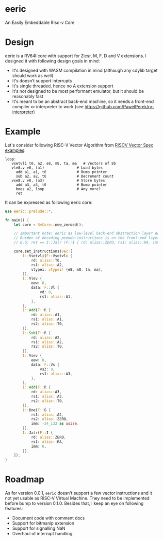 # eeric

An Easily Embeddable RIsc-v Core

# Design

eeric is a RV64I core with support for Zicsr, M, F, D and V extensions. I designed it with following design goals in mind:

- It's designed with WASM compilation in mind (although any cdylib target should work as well)
- It's doesn't support interrupts
- It's single threaded, hence no A extension support
- It's not designed to be most performant emulator, but it should be reasonably fast
- It's meant to be an abstract back-end machine, so it needs a front-end compiler or interpreter to work (see https://github.com/PawelPerek/rv-interpreter)

# Example

Let's consider following RISC-V Vector Algorithm from [RISCV Vector Spec examples](https://github.com/riscv/riscv-v-spec):

```
loop:
   vsetvli t0, a2, e8, m8, ta, ma   # Vectors of 8b
   vle8.v v0, (a1)               # Load bytes
     add a1, a1, t0              # Bump pointer
     sub a2, a2, t0              # Decrement count
   vse8.v v0, (a3)               # Store bytes
     add a3, a3, t0              # Bump pointer
     bnez a2, loop               # Any more?
     ret
```

It can be expressed as following eeric core:
```rust
use eeric::prelude::*;

fn main() {
    let core = RvCore::new_zeroed();

    // Important note: eeric as low-level back-end abstraction layer does not support pseudo-instructions
    // Burden of decoding pseudo-instructions is on the front-end layer
    // E.G: ret == I::Jalr (F::I { rd: alias::ZERO, rs1: alias::RA, imm: 0 }),

    core.set_instructions(vec![
        I::Vsetvli(F::Vsetvli {
            rd: alias::T0,
            rs1: alias::A2,
            vtypei: vtypei! {e8, m8, ta, ma},
        }),
        I::Vlev {
            eew: 8,
            data: F::Vl {
                vd: 0,
                rs1: alias::A1,
            },
        },
        I::Add(F::R {
            rd: alias::A1,
            rs1: alias::A1,
            rs2: alias::T0,
        }),
        I::Sub(F::R {
            rd: alias::A2,
            rs1: alias::A2,
            rs2: alias::T0,
        }),
        I::Vsev {
            eew: 8,
            data: F::Vs {
                vs3: 0,
                rs1: alias::A3,
            },
        },
        I::Add(F::R {
            rd: alias::A3,
            rs1: alias::A3,
            rs2: alias::T0,
        }),
        I::Bne(F::B {
            rs1: alias::A2,
            rs2: alias::ZERO,
            imm: -24_i32 as usize,
        }),
        I::Jalr(F::I {
            rd: alias::ZERO,
            rs1: alias::RA,
            imm: 0,
        }),
    ]);
}
```

# Roadmap

As for version 0.0.1, `eeric` doesn't support a few vector instructions and it not yet usable as RISC-V Virtual Machine. They need to be implemented before bump to version 0.1.0.
Besides that, I keep an eye on following features:
 
 - Document code with comment docs
 - Support for bitmanip extension
 - Support for signalling NaN
 - Overhaul of interrupt handling
